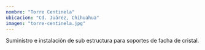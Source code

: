 ```yaml
---
nombre: "Torre Centinela"
ubicacion: "Cd. Juárez, Chihuahua"
imagen: "torre-centinela.jpg"
---
```


Suministro e instalación de sub estructura para soportes de facha de cristal.